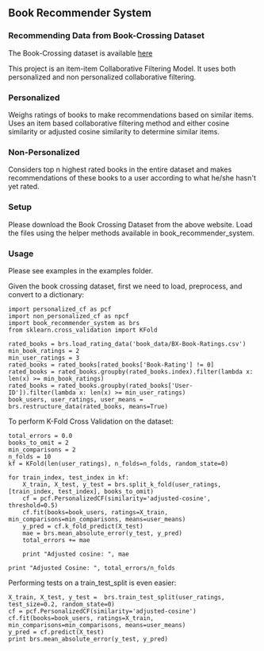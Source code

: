 ## Book Recommender System

### Recommending Data from Book-Crossing Dataset

The Book-Crossing dataset is available [here](http://www2.informatik.uni-freiburg.de/~cziegler/BX/)

This project is an item-item Collaborative Filtering Model. It uses both personalized and non personalized collaborative filtering.

### Personalized

Weighs ratings of books to make recommendations based on similar items. Uses an item based collaborative filtering method and either cosine similarity or adjusted cosine similarity to determine similar items.

### Non-Personalized

Considers top n highest rated books in the entire dataset and makes recommendations of these books to a user according to what he/she hasn't yet rated.

### Setup

Please download the Book Crossing Dataset from the above website. Load the files using the helper methods available in book_recommender_system.

### Usage

Please see examples in the examples folder.

Given the book crossing dataset, first we need to load, preprocess, and convert to a dictionary:

```
import personalized_cf as pcf
import non_personalized_cf as npcf
import book_recommender_system as brs
from sklearn.cross_validation import KFold

rated_books = brs.load_rating_data('book_data/BX-Book-Ratings.csv')
min_book_ratings = 2
min_user_ratings = 3
rated_books = rated_books[rated_books['Book-Rating'] != 0]
rated_books = rated_books.groupby(rated_books.index).filter(lambda x: len(x) >= min_book_ratings)
rated_books = rated_books.groupby(rated_books['User-ID']).filter(lambda x: len(x) >= min_user_ratings)
book_users, user_ratings, user_means = brs.restructure_data(rated_books, means=True)
```

To perform K-Fold Cross Validation on the dataset:

```
total_errors = 0.0
books_to_omit = 2
min_comparisons = 2
n_folds = 10
kf = KFold(len(user_ratings), n_folds=n_folds, random_state=0)

for train_index, test_index in kf:
    X_train, X_test, y_test = brs.split_k_fold(user_ratings, [train_index, test_index], books_to_omit)
    cf = pcf.PersonalizedCF(similarity='adjusted-cosine', threshold=0.5)
    cf.fit(books=book_users, ratings=X_train, min_comparisons=min_comparisons, means=user_means)
    y_pred = cf.k_fold_predict(X_test)
    mae = brs.mean_absolute_error(y_test, y_pred)
    total_errors += mae

    print "Adjusted cosine: ", mae

print "Adjusted Cosine: ", total_errors/n_folds
```

Performing tests on a train_test_split is even easier:
```
X_train, X_test, y_test =  brs.train_test_split(user_ratings, test_size=0.2, random_state=0)
cf = pcf.PersonalizedCF(similarity='adjusted-cosine')
cf.fit(books=book_users, ratings=X_train, min_comparisons=min_comparisons, means=user_means)
y_pred = cf.predict(X_test)
print brs.mean_absolute_error(y_test, y_pred)
```
